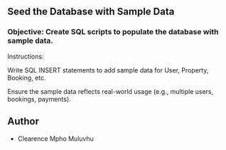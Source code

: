 ## Seed the Database with Sample Data

### Objective: Create SQL scripts to populate the database with sample data.

Instructions:

Write SQL INSERT statements to add sample data for User, Property, Booking, etc.

Ensure the sample data reflects real-world usage (e.g., multiple users, bookings, payments).

## Author
- Clearence Mpho Muluvhu
